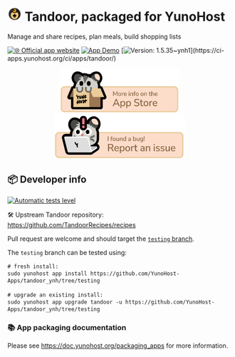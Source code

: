 <!--
N.B.: This README was automatically generated by <https://github.com/YunoHost/apps_tools/blob/main/readme_generator>
It shall NOT be edited by hand.
-->

<h1>
  <img src="https://raw.githubusercontent.com/YunoHost/apps/main/logos/tandoor.png" width="32px" alt="Logo of Tandoor">
  Tandoor, packaged for YunoHost
</h1>

Manage and share recipes, plan meals, build shopping lists

[![🌐 Official app website](https://img.shields.io/badge/Official_app_website-darkgreen?style=for-the-badge)](https://tandoor.dev)
[![App Demo](https://img.shields.io/badge/App_Demo-blue?style=for-the-badge)](https://app.tandoor.dev/accounts/login/?demo)
[![Version: 1.5.35~ynh1](https://img.shields.io/badge/Version-1.5.35~ynh1-rgba(0,150,0,1)?style=for-the-badge)](https://ci-apps.yunohost.org/ci/apps/tandoor/)

<div align="center">
<a href="https://apps.yunohost.org/app/tandoor"><img height="100px" src="https://github.com/YunoHost/yunohost-artwork/raw/refs/heads/main/badges/neopossum-badges/badge_more_info_on_the_appstore.svg"/></a>
<a href="https://github.com/YunoHost-Apps/tandoor_ynh/issues"><img height="100px" src="https://github.com/YunoHost/yunohost-artwork/raw/refs/heads/main/badges/neopossum-badges/badge_report_an_issue.svg"/></a>
</div>

## 📦 Developer info

[![Automatic tests level](https://apps.yunohost.org/badge/cilevel/tandoor)](https://ci-apps.yunohost.org/ci/apps/tandoor/)

🛠️ Upstream Tandoor repository: <https://github.com/TandoorRecipes/recipes>

Pull request are welcome and should target the [`testing` branch](https://github.com/YunoHost-Apps/tandoor_ynh/tree/testing).

The `testing` branch can be tested using:
```
# fresh install:
sudo yunohost app install https://github.com/YunoHost-Apps/tandoor_ynh/tree/testing

# upgrade an existing install:
sudo yunohost app upgrade tandoor -u https://github.com/YunoHost-Apps/tandoor_ynh/tree/testing
```

### 📚 App packaging documentation

Please see <https://doc.yunohost.org/packaging_apps> for more information.